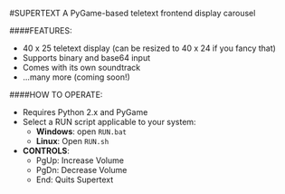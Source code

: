 #SUPERTEXT
A PyGame-based teletext frontend display carousel

####FEATURES:
- 40 x 25 teletext display (can be resized to 40 x 24 if you fancy that)
- Supports binary and base64 input
- Comes with its own soundtrack
- ...many more (coming soon!)

####HOW TO OPERATE:
- Requires Python 2.x and PyGame
- Select a RUN script applicable to your system:
	- **Windows**: open `RUN.bat`
	- **Linux**: Open `RUN.sh`
- **CONTROLS**:
	- PgUp: Increase Volume
	- PgDn: Decrease Volume
	- End:	Quits Supertext 